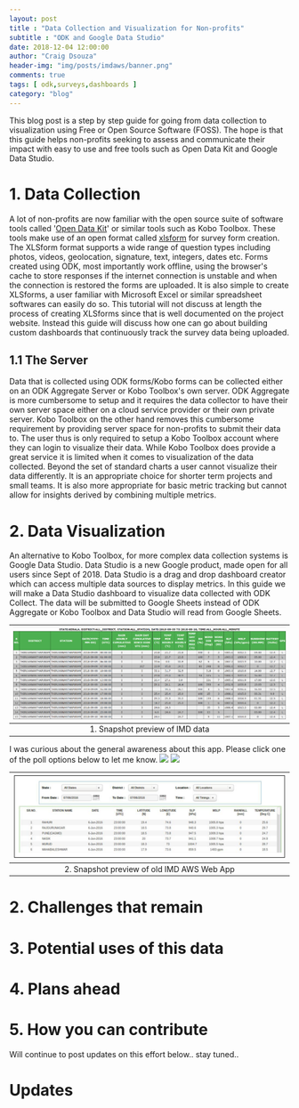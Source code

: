 ```yaml
---
layout: post
title : "Data Collection and Visualization for Non-profits"
subtitle : "ODK and Google Data Studio"
date: 2018-12-04 12:00:00
author: "Craig Dsouza"
header-img: "img/posts/imdaws/banner.png"
comments: true
tags: [ odk,surveys,dashboards ]
category: "blog"
---
```


This blog post is a step by step guide for going from data collection to visualization using Free or Open Source Software (FOSS). The hope is that this guide helps non-profits seeking to assess and communicate their impact with easy to use and free tools such as Open Data Kit and Google Data Studio.
 
# 1. Data Collection
A lot of non-profits are now familiar with the open source suite of software tools called '[Open Data Kit](https://opendatakit.org/)' or similar tools such as Kobo Toolbox. These tools make use of an open format called [xlsform](http://xlsform.org/en/) for survey form creation. The XLSform format supports a wide range of question types including photos, videos, geolocation, signature, text, integers, dates etc. Forms created using ODK, most importantly work offline, using the browser's cache to store responses if the internet connection is unstable and when the connection is restored the forms are uploaded. It is also simple to create XLSforms, a user familiar with Microsoft Excel or similar spreadsheet softwares can easily do so. This tutorial will not discuss at length the process of creating XLSforms since that is well documented on the project website. Instead this guide 
will discuss how one can go about building custom dashboards that continuously track the survey data being uploaded.

## 1.1 The Server
Data that is collected using ODK forms/Kobo forms can be collected either on an ODK Aggregate Server or Kobo Toolbox's own server. ODK Aggregate is more cumbersome to setup and 
it requires the data collector to have their own server space either on a cloud service provider or their own private server. Kobo Toolbox on the other hand removes this 
cumbersome requirement by providing server space for non-profits to submit their data to. The user thus is only required to setup a Kobo Toolbox account where they can login to 
visualize their data. While Kobo Toolbox does provide a great service it is limited when it comes to visualization of the data collected. Beyond the set of standard charts a user
cannot visualize their data differently. It is an appropriate choice for shorter term projects and small teams. It is also more appropriate for basic metric tracking but cannot 
allow for insights derived by combining multiple metrics. 

# 2. Data Visualization
An alternative to Kobo Toolbox, for more complex data collection systems is Google Data Studio. Data Studio is a new Google product, made open for all users since Sept of 2018.
Data Studio is a drag and drop dashboard creator which can access multiple data sources to display metrics. In this guide we will make a Data Studio dashboard to visualize data
collected with ODK Collect. The data will be submitted to Google Sheets instead of ODK Aggregate or Kobo Toolbox and Data Studio will read from Google Sheets.

|![Preview of IMD AWS Web App](/img/posts/imdaws/data-preview.PNG)|
|:--:|
| 1. Snapshot preview of IMD data |

I was curious about the general awareness about this app. Please click one of the poll options below to let me know.
[![](https://api.gh-polls.com/poll/01CQ3QM0RNSVDXQEQJEAY364NG/I%20knew%20about%20the%20IMD%20AWS%20Web%20App)](https://api.gh-polls.com/poll/01CQ3QM0RNSVDXQEQJEAY364NG/I%20knew%20about%20the%20IMD%20AWS%20Web%20App/vote)
[![](https://api.gh-polls.com/poll/01CQ3QM0RNSVDXQEQJEAY364NG/I%20did%20not%20know%20about%20it)](https://api.gh-polls.com/poll/01CQ3QM0RNSVDXQEQJEAY364NG/I%20did%20not%20know%20about%20it/vote)



|![Preview of Old IMD AWS Web App](/img/posts/imdaws/old-imdaws.png)|
|:--:|
| 2. Snapshot preview of old IMD AWS Web App |

# 2. Challenges that remain


# 3. Potential uses of this data


# 4. Plans ahead


# 5. How you can contribute


Will continue to post updates on this effort below.. stay tuned..

# Updates

